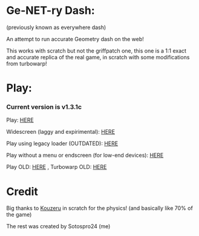 # Ge-NET-ry Dash:
(previously known as everywhere dash)

An attempt to run accurate Geometry dash on the web! 

This works with scratch but not the griffpatch one, this one is a 1:1 exact and accurate replica of the real game, in scratch with some modifications from turbowarp!

# Play:

### Current version is v1.3.1c

Play: [HERE](https://genetrydash.github.io)

Widescreen (laggy and expirimental): [HERE](https://genetrydash.github.io/wide/index.html)

Play using legacy loader (OUTDATED): [HERE](https://genetrydash.github.io/Legacy/index.html)

Play without a menu or endscreen (for low-end devices): [HERE](https://genetrydash.github.io/nomenu/index.html)

Play OLD: [HERE](https://genetrydash.github.io/OLD/index.html) , Turbowarp OLD: [HERE](https://genetrydash.github.io/OLD/index1.html)

# Credit

Big thanks to [Kouzeru](https://scratch.mit.edu/users/Kouzeru/) in scratch for the physics! (and basically like 70% of the game)

The rest was created by Sotospro24 (me)
